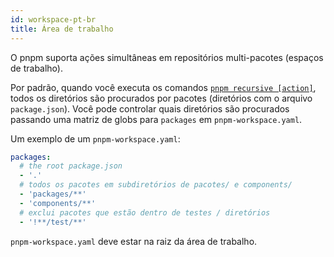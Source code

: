 ```yaml
---
id: workspace-pt-br
title: Área de trabalho
---
```


O pnpm suporta ações simultâneas em repositórios multi-pacotes (espaços de trabalho).

Por padrão, quando você executa os comandos [`pnpm recursive [action]`](pnpm-recursive),
todos os diretórios são procurados por pacotes (diretórios com o arquivo `package.json`).
Você pode controlar quais diretórios são procurados passando uma matriz de globs para `packages` em `pnpm-workspace.yaml`.

Um exemplo de um `pnpm-workspace.yaml`:

```yaml
packages:
  # the root package.json
  - '.'
  # todos os pacotes em subdiretórios de pacotes/ e components/
  - 'packages/**'
  - 'components/**'
  # exclui pacotes que estão dentro de testes / diretórios
  - '!**/test/**'
```

`pnpm-workspace.yaml` deve estar na raiz da área de trabalho.

